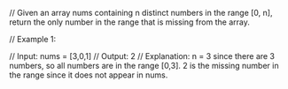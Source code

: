 // Given an array nums containing n distinct numbers in the range [0, n], return the only number in the range that is missing from the array.

 

// Example 1:

// Input: nums = [3,0,1]
// Output: 2
// Explanation: n = 3 since there are 3 numbers, so all numbers are in the range [0,3]. 2 is the missing number in the range since it does not appear in nums.